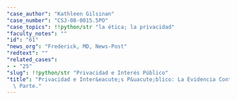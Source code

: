 ```yaml
---
"case_author": "Kathleen Gilsinan"
"case_number": "CSJ-08-0015.5PO"
"case_topics": !!python/str "la ética; la privacidad"
"faculty_notes": ""
"id": "61"
"news_org": "Frederick, MD, News-Post"
"redtext": ""
"related_cases":
- - "25"
"slug": !!python/str "Privacidad e Interés Público"
"title": "Privacidad e Inter&eacute;s P&uacute;blico: La Evidencia Contra Ivins. Segunda\
  \ Parte."
---
```

